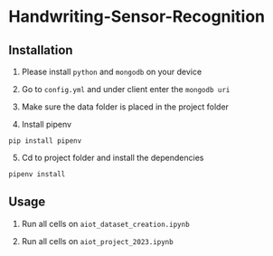 # Handwriting-Sensor-Recognition

## Installation

1. Please install `python` and `mongodb` on your device

2. Go to `config.yml` and under client enter the `mongodb uri`

3. Make sure the data folder is placed in the project folder

4. Install pipenv
```
pip install pipenv
```
5. Cd to project folder and install the dependencies
```
pipenv install
```

## Usage
1. Run all cells on `aiot_dataset_creation.ipynb`

2. Run all cells on `aiot_project_2023.ipynb`